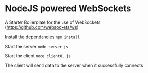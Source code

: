 # NodeJS powered WebSockets

A Starter Boilerplate for the use of WebSockets (https://github.com/websockets/ws)

Install the dependencies
`npm install`

Start the server
`node server.js`

Start the client
`node client01.js`

The client will send data to the server when it successfully connects
